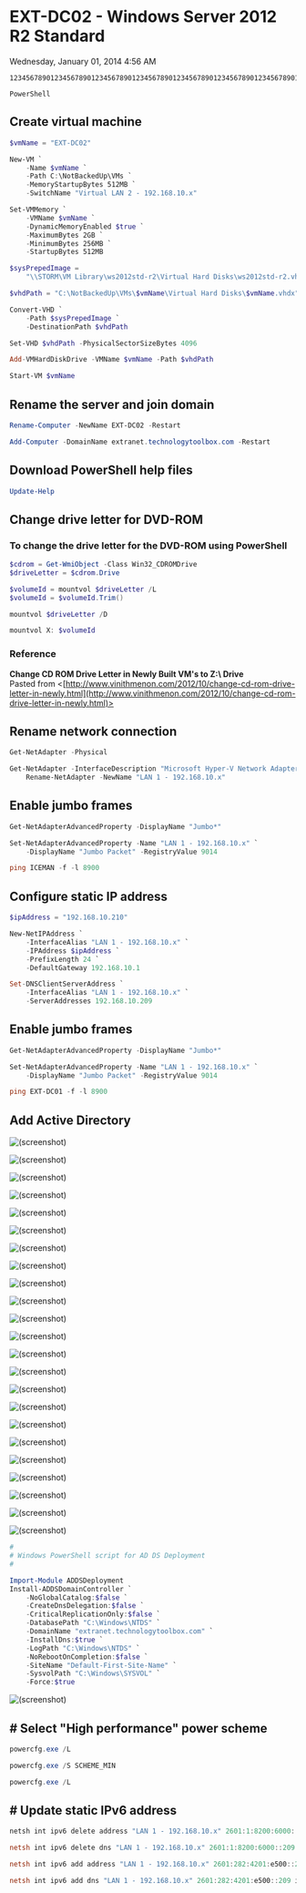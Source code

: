﻿# EXT-DC02 - Windows Server 2012 R2 Standard

Wednesday, January 01, 2014
4:56 AM

```Console
12345678901234567890123456789012345678901234567890123456789012345678901234567890

PowerShell
```

## Create virtual machine

```PowerShell
$vmName = "EXT-DC02"

New-VM `
    -Name $vmName `
    -Path C:\NotBackedUp\VMs `
    -MemoryStartupBytes 512MB `
    -SwitchName "Virtual LAN 2 - 192.168.10.x"

Set-VMMemory `
    -VMName $vmName `
    -DynamicMemoryEnabled $true `
    -MaximumBytes 2GB `
    -MinimumBytes 256MB `
    -StartupBytes 512MB

$sysPrepedImage =
    "\\STORM\VM Library\ws2012std-r2\Virtual Hard Disks\ws2012std-r2.vhd"

$vhdPath = "C:\NotBackedUp\VMs\$vmName\Virtual Hard Disks\$vmName.vhdx"

Convert-VHD `
    -Path $sysPrepedImage `
    -DestinationPath $vhdPath

Set-VHD $vhdPath -PhysicalSectorSizeBytes 4096

Add-VMHardDiskDrive -VMName $vmName -Path $vhdPath

Start-VM $vmName
```

## Rename the server and join domain

```PowerShell
Rename-Computer -NewName EXT-DC02 -Restart

Add-Computer -DomainName extranet.technologytoolbox.com -Restart
```

## Download PowerShell help files

```PowerShell
Update-Help
```

## Change drive letter for DVD-ROM

### To change the drive letter for the DVD-ROM using PowerShell

```PowerShell
$cdrom = Get-WmiObject -Class Win32_CDROMDrive
$driveLetter = $cdrom.Drive

$volumeId = mountvol $driveLetter /L
$volumeId = $volumeId.Trim()

mountvol $driveLetter /D

mountvol X: $volumeId
```

### Reference

**Change CD ROM Drive Letter in Newly Built VM's to Z:\\ Drive**\
Pasted from <[http://www.vinithmenon.com/2012/10/change-cd-rom-drive-letter-in-newly.html](http://www.vinithmenon.com/2012/10/change-cd-rom-drive-letter-in-newly.html)>

## Rename network connection

```PowerShell
Get-NetAdapter -Physical

Get-NetAdapter -InterfaceDescription "Microsoft Hyper-V Network Adapter" |
    Rename-NetAdapter -NewName "LAN 1 - 192.168.10.x"
```

## Enable jumbo frames

```PowerShell
Get-NetAdapterAdvancedProperty -DisplayName "Jumbo*"

Set-NetAdapterAdvancedProperty -Name "LAN 1 - 192.168.10.x" `
    -DisplayName "Jumbo Packet" -RegistryValue 9014

ping ICEMAN -f -l 8900
```

## Configure static IP address

```PowerShell
$ipAddress = "192.168.10.210"

New-NetIPAddress `
    -InterfaceAlias "LAN 1 - 192.168.10.x" `
    -IPAddress $ipAddress `
    -PrefixLength 24 `
    -DefaultGateway 192.168.10.1

Set-DNSClientServerAddress `
    -InterfaceAlias "LAN 1 - 192.168.10.x" `
    -ServerAddresses 192.168.10.209
```

## Enable jumbo frames

```PowerShell
Get-NetAdapterAdvancedProperty -DisplayName "Jumbo*"

Set-NetAdapterAdvancedProperty -Name "LAN 1 - 192.168.10.x" `
    -DisplayName "Jumbo Packet" -RegistryValue 9014

ping EXT-DC01 -f -l 8900
```

## Add Active Directory

![(screenshot)](https://assets.technologytoolbox.com/screenshots/99/D4CF279CF2AA6A3601568EE5571B7F6B103C7699.png)

![(screenshot)](https://assets.technologytoolbox.com/screenshots/BA/C6221CB04BF9D6B24491E288D2AD87E75A617DBA.png)

![(screenshot)](https://assets.technologytoolbox.com/screenshots/B0/EDD7259698D18F449694B606B66C2B7DA867E7B0.png)

![(screenshot)](https://assets.technologytoolbox.com/screenshots/1D/70D3EC009DD99DD7D1069B9B1DEFCB5BE7DC4A1D.png)

![(screenshot)](https://assets.technologytoolbox.com/screenshots/C5/55516E30EC7360A0AC59124BF3B7213A041AC4C5.png)

![(screenshot)](https://assets.technologytoolbox.com/screenshots/F5/4B4F2EE4877CCAEDDF7ABCF6435BFA2DDCF984F5.png)

![(screenshot)](https://assets.technologytoolbox.com/screenshots/86/7E28DC33FC53BAB6E48C3DD17D686FCD56AE4886.png)

![(screenshot)](https://assets.technologytoolbox.com/screenshots/B7/3D45333EE3943C403E907D1EBD6E2A6D08DD05B7.png)

![(screenshot)](https://assets.technologytoolbox.com/screenshots/91/8B8A912FECC30CECAB4FCF71533942E98E0CA891.png)

![(screenshot)](https://assets.technologytoolbox.com/screenshots/4B/1A99409128FC2A6ED3E84DCEE0F12D351F3EB54B.png)

![(screenshot)](https://assets.technologytoolbox.com/screenshots/BE/FAE8E9DB2C916D1251EF079A9BB76548CEBD79BE.png)

![(screenshot)](https://assets.technologytoolbox.com/screenshots/15/A8A1766C1EE18227E1F2D33865A2AEFDB344D215.png)

![(screenshot)](https://assets.technologytoolbox.com/screenshots/8F/BD8D8916D36280066C38443FD6BEE9D76215458F.png)

![(screenshot)](https://assets.technologytoolbox.com/screenshots/7D/15AC4F98DE14D170E6C567987A7D827CF3A86B7D.png)

![(screenshot)](https://assets.technologytoolbox.com/screenshots/8E/46250388AFDFC14C0794949D423570BFC76E208E.png)

![(screenshot)](https://assets.technologytoolbox.com/screenshots/5C/6FD5FFED429FBE04969C1915EF7E3A03A65C1B5C.png)

![(screenshot)](https://assets.technologytoolbox.com/screenshots/33/E513C6B99710854C9174C443B9300077C2E5E733.png)

![(screenshot)](https://assets.technologytoolbox.com/screenshots/E1/1D763FA2E0F4E10773010510891724884183B6E1.png)

![(screenshot)](https://assets.technologytoolbox.com/screenshots/5C/76BCD8DECE475435ADF2F1216C4AF38E6996175C.png)

![(screenshot)](https://assets.technologytoolbox.com/screenshots/C5/A9D911DFC9D6EBF5A9A331691E06B5672A8099C5.png)

![(screenshot)](https://assets.technologytoolbox.com/screenshots/79/D8222D13B74C0BACF11CF39165F9E2A7851B5D79.png)

![(screenshot)](https://assets.technologytoolbox.com/screenshots/B5/3658A0B08DD59D459C141524CD9F1B2742BF85B5.png)

![(screenshot)](https://assets.technologytoolbox.com/screenshots/7F/7B3950066497B15DA4064A0A637350C30540267F.png)

```PowerShell
#
# Windows PowerShell script for AD DS Deployment
#

Import-Module ADDSDeployment
Install-ADDSDomainController `
    -NoGlobalCatalog:$false `
    -CreateDnsDelegation:$false `
    -CriticalReplicationOnly:$false `
    -DatabasePath "C:\Windows\NTDS" `
    -DomainName "extranet.technologytoolbox.com" `
    -InstallDns:$true `
    -LogPath "C:\Windows\NTDS" `
    -NoRebootOnCompletion:$false `
    -SiteName "Default-First-Site-Name" `
    -SysvolPath "C:\Windows\SYSVOL" `
    -Force:$true
```

![(screenshot)](https://assets.technologytoolbox.com/screenshots/8B/0AF91B7677B81E80AA582B8D9E48E399FA23938B.png)

## # Select "High performance" power scheme

```PowerShell
powercfg.exe /L

powercfg.exe /S SCHEME_MIN

powercfg.exe /L
```

## # Update static IPv6 address

```PowerShell
netsh int ipv6 delete address "LAN 1 - 192.168.10.x" 2601:1:8200:6000::210

netsh int ipv6 delete dns "LAN 1 - 192.168.10.x" 2601:1:8200:6000::209

netsh int ipv6 add address "LAN 1 - 192.168.10.x" 2601:282:4201:e500::210

netsh int ipv6 add dns "LAN 1 - 192.168.10.x" 2601:282:4201:e500::209 index=1
```
